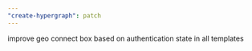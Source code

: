 ```yaml
---
"create-hypergraph": patch
---
```


improve geo connect box based on authentication state in all templates
  